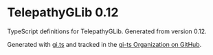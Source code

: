 # TelepathyGLib 0.12

TypeScript definitions for TelepathyGLib. Generated from version 0.12.

Generated with [gi.ts](https://gitlab.gnome.org/ewlsh/gi.ts) and tracked in the [gi-ts Organization on GitHub](https://github.com/gi-ts).
